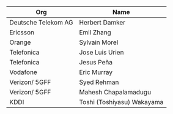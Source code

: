 | Org                    | Name                                                |
| -----------------------| ----------------------------------------------------|
| Deutsche Telekom AG | Herbert Damker |
| Ericsson | Emil Zhang |
| Orange | Sylvain Morel |
| Telefonica | Jose Luis Urien |
| Telefonica | Jesus Peña| 
| Vodafone | Eric Murray |
| Verizon/ 5GFF| Syed Rehman |
| Verizon/ 5GFF| Mahesh Chapalamadugu |
| KDDI | Toshi (Toshiyasu) Wakayama |
